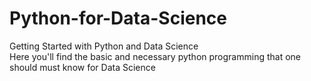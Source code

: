 # Python-for-Data-Science
Getting Started with Python and Data Science<br/>
Here you'll find the basic and necessary python programming that one should must know for Data Science
